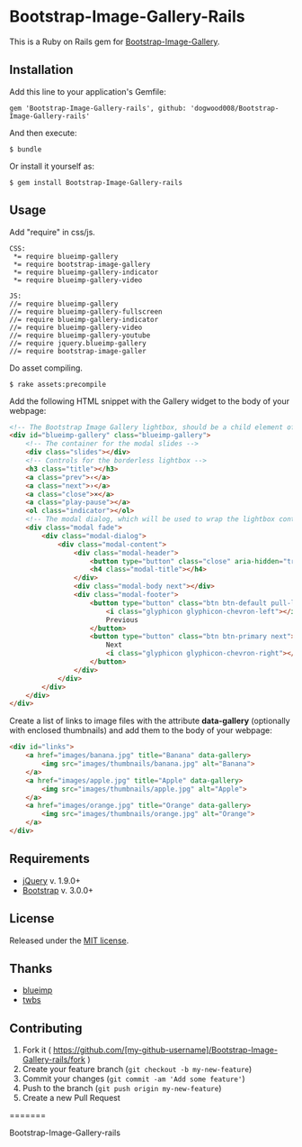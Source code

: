 # Bootstrap-Image-Gallery-Rails
This is a Ruby on Rails gem for [Bootstrap-Image-Gallery](https://github.com/blueimp/Bootstrap-Image-Gallery).

## Installation

Add this line to your application's Gemfile:

    gem 'Bootstrap-Image-Gallery-rails', github: 'dogwood008/Bootstrap-Image-Gallery-rails'

And then execute:

    $ bundle

Or install it yourself as:

    $ gem install Bootstrap-Image-Gallery-rails


## Usage

Add "require" in css/js.

```
CSS:
 *= require blueimp-gallery
 *= require bootstrap-image-gallery
 *= require blueimp-gallery-indicator
 *= require blueimp-gallery-video

JS:
//= require blueimp-gallery
//= require blueimp-gallery-fullscreen
//= require blueimp-gallery-indicator
//= require blueimp-gallery-video
//= require blueimp-gallery-youtube
//= require jquery.blueimp-gallery
//= require bootstrap-image-galler
```

Do asset compiling.

```
$ rake assets:precompile
```

Add the following HTML snippet with the Gallery widget to the body of your webpage:

```html
<!-- The Bootstrap Image Gallery lightbox, should be a child element of the document body -->
<div id="blueimp-gallery" class="blueimp-gallery">
    <!-- The container for the modal slides -->
    <div class="slides"></div>
    <!-- Controls for the borderless lightbox -->
    <h3 class="title"></h3>
    <a class="prev">‹</a>
    <a class="next">›</a>
    <a class="close">×</a>
    <a class="play-pause"></a>
    <ol class="indicator"></ol>
    <!-- The modal dialog, which will be used to wrap the lightbox content -->
    <div class="modal fade">
        <div class="modal-dialog">
            <div class="modal-content">
                <div class="modal-header">
                    <button type="button" class="close" aria-hidden="true">&times;</button>
                    <h4 class="modal-title"></h4>
                </div>
                <div class="modal-body next"></div>
                <div class="modal-footer">
                    <button type="button" class="btn btn-default pull-left prev">
                        <i class="glyphicon glyphicon-chevron-left"></i>
                        Previous
                    </button>
                    <button type="button" class="btn btn-primary next">
                        Next
                        <i class="glyphicon glyphicon-chevron-right"></i>
                    </button>
                </div>
            </div>
        </div>
    </div>
</div>
```

Create a list of links to image files with the attribute **data-gallery** (optionally with enclosed thumbnails) and add them to the body of your webpage:

```html
<div id="links">
    <a href="images/banana.jpg" title="Banana" data-gallery>
        <img src="images/thumbnails/banana.jpg" alt="Banana">
    </a>
    <a href="images/apple.jpg" title="Apple" data-gallery>
        <img src="images/thumbnails/apple.jpg" alt="Apple">
    </a>
    <a href="images/orange.jpg" title="Orange" data-gallery>
        <img src="images/thumbnails/orange.jpg" alt="Orange">
    </a>
</div>
```


## Requirements
* [jQuery](http://jquery.com/) v. 1.9.0+
* [Bootstrap](http://getbootstrap.com/) v. 3.0.0+

## License
Released under the [MIT license](http://www.opensource.org/licenses/MIT).

## Thanks
* [blueimp](https://github.com/blueimp)
* [twbs](https://github.com/twbs)

## Contributing

1. Fork it ( https://github.com/[my-github-username]/Bootstrap-Image-Gallery-rails/fork )
2. Create your feature branch (`git checkout -b my-new-feature`)
3. Commit your changes (`git commit -am 'Add some feature'`)
4. Push to the branch (`git push origin my-new-feature`)
5. Create a new Pull Request

=======

Bootstrap-Image-Gallery-rails
